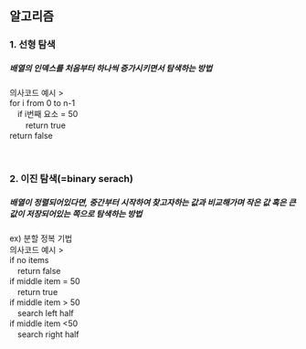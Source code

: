 ## 알고리즘   

### 1. 선형 탐색   
##### 배열의 인덱스를 처음부터 하나씩 증가시키면서 탐색하는 방법    
의사코드 예시 >   
for i from 0 to n-1    
　if i번째 요소 = 50   
  　　return true   
return false

</br>


### 2. 이진 탐색(=binary serach)      
##### 배열이 정렬되어있다면, 중간부터 시작하여 찾고자하는 값과 비교해가며 작은 값 혹은 큰 값이 저장되어있는 쪽으로 탐색하는 방법   
ex) 분할 정복 기법    
의사코드 예시 >   
if no items  
　return false      
if middle item = 50     
　return true   
if middle item > 50   
　search left half    
if middle item <50    
　search right half   


